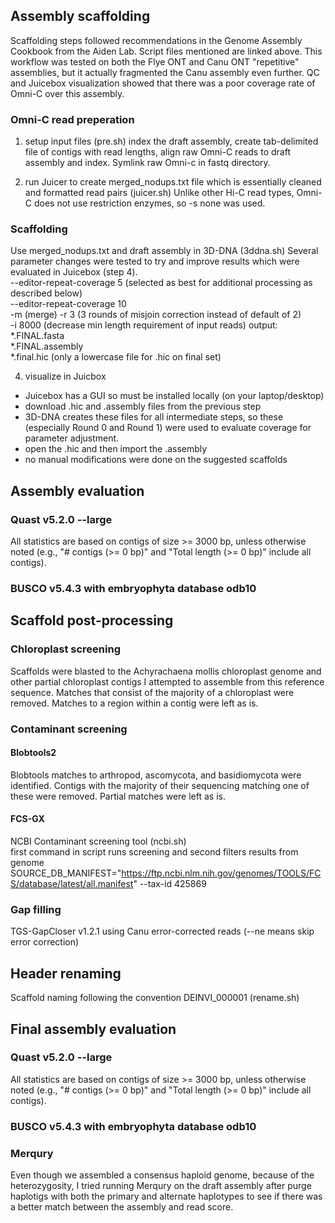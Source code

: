 ## Assembly scaffolding   

Scaffolding steps followed recommendations in the Genome Assembly Cookbook from the Aiden Lab.  Script files mentioned are linked above. 
This workflow was tested on both the Flye ONT and Canu ONT "repetitive" assemblies, but it actually fragmented the Canu assembly even further. QC and Juicebox visualization showed that there was a poor coverage rate of Omni-C over this assembly.  

### Omni-C read preperation  

 1. setup input files (pre.sh) index the draft assembly, create tab-delimited file of contigs with read lengths, align raw Omni-C reads to draft assembly and index.  Symlink raw Omni-c in fastq directory.

 2. run Juicer to create merged_nodups.txt file which is essentially cleaned and formatted read pairs (juicer.sh)  Unlike other Hi-C read types, Omni-C does not use restriction enzymes, so -s none was used.  

### Scaffolding  
Use merged_nodups.txt and draft assembly in 3D-DNA (3ddna.sh) Several parameter changes were tested to try and improve results which were evaluated in Juicebox (step 4).   
		--editor-repeat-coverage 5  (selected as best for additional processing as described below)  
		--editor-repeat-coverage 10  
		-m (merge)
		-r 3 (3 rounds of misjoin correction instead of default of 2)  
		-i 8000 (decrease min length requirement of input reads)
		output:  
			*.FINAL.fasta  
			*.FINAL.assembly  
			*.final.hic (only a lowercase file for .hic on final set)  

4. visualize in Juicbox  
 * Juicebox has a GUI so must be installed locally (on your laptop/desktop)  
 * download .hic and .assembly files from the previous step  
 * 3D-DNA creates these files for all intermediate steps, so these (especially Round 0 and Round 1) were used to evaluate coverage for parameter adjustment.  
 * open the .hic and then import the .assembly  
 * no manual modifications were done on the suggested scaffolds


## Assembly evaluation

### Quast v5.2.0 --large
All statistics are based on contigs of size >= 3000 bp, unless otherwise noted (e.g., "# contigs (>= 0 bp)" and "Total length (>= 0 bp)" include all contigs).  

### BUSCO v5.4.3 with embryophyta database odb10

## Scaffold post-processing   

### Chloroplast screening  

Scaffolds were blasted to the Achyrachaena mollis chloroplast genome and other partial chloroplast contigs I attempted to assemble from this reference sequence.  Matches that consist of the majority of a chloroplast were removed.  Matches to a region within a contig were left as is.

### Contaminant screening  

#### Blobtools2  
Blobtools matches to arthropod, ascomycota, and basidiomycota were identified.  Contigs with the majority of their sequencing matching one of these were removed.  Partial matches were left as is.

#### FCS-GX  
NCBI Contaminant screening tool (ncbi.sh)  
first command in script runs screening and second filters results from genome  
SOURCE_DB_MANIFEST="https://ftp.ncbi.nlm.nih.gov/genomes/TOOLS/FCS/database/latest/all.manifest"
--tax-id 425869  

### Gap filling  
TGS-GapCloser v1.2.1 using Canu error-corrected reads (--ne means skip error correction)

## Header renaming
Scaffold naming following the convention DEINVI_000001 (rename.sh)  


## Final assembly evaluation

### Quast v5.2.0 --large
All statistics are based on contigs of size >= 3000 bp, unless otherwise noted (e.g., "# contigs (>= 0 bp)" and "Total length (>= 0 bp)" include all contigs).  

### BUSCO v5.4.3 with embryophyta database odb10

### Merqury
Even though we assembled a consensus haploid genome, because of the heterozygosity, I tried running Merqury on the draft assembly after purge haplotigs with both the primary and alternate haplotypes to see if there was a better match between the assembly and read score.  

